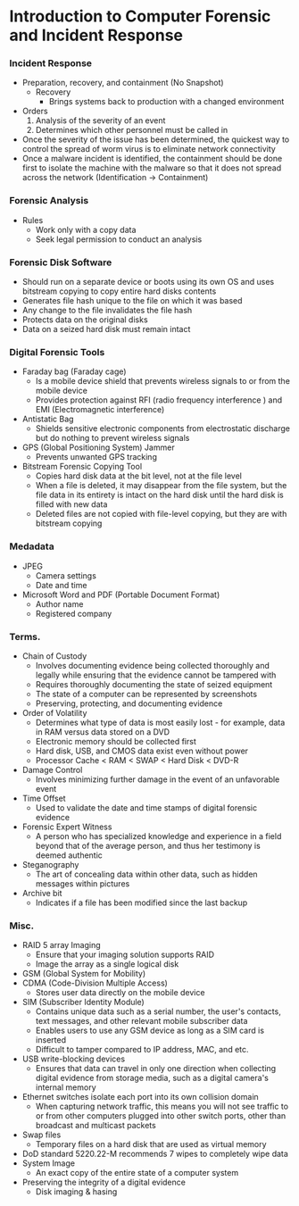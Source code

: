 # Introduction to Computer Forensic and Incident Response
### Incident Response
* Preparation, recovery, and containment (No Snapshot)
  * Recovery
    * Brings systems back to production with a changed environment
* Orders
  1. Analysis of the severity of an event
  2. Determines which other personnel must be called in
* Once the severity of the issue has been determined, the quickest way to control the spread of worm virus is to eliminate network connectivity
* Once a malware incident is identified, the containment should be done first to isolate the machine with the malware so that it does not spread across the network (Identification -> Containment)

### Forensic Analysis
* Rules
  * Work only with a copy data
  * Seek legal permission to conduct an analysis

### Forensic Disk Software
  * Should run on a separate device or boots using its own OS and uses bitstream copying to copy entire hard disks contents
  * Generates file hash unique to the file on which it was based
  * Any change to the file invalidates the file hash
  * Protects data on the original disks
  * Data on a seized hard disk must remain intact
  
### Digital Forensic Tools
* Faraday bag (Faraday cage)
  * Is a mobile device shield that prevents wireless signals to or from the mobile device
  * Provides protection against RFI (radio frequency interference ) and EMI (Electromagnetic interference)
* Antistatic Bag
  * Shields sensitive electronic components from electrostatic discharge but do nothing to prevent wireless signals
* GPS (Global Positioning System) Jammer
  * Prevents unwanted GPS tracking
* Bitstream Forensic Copying Tool
  * Copies hard disk data at the bit level, not at the file level
  * When a file is deleted, it may disappear from the file system, but the file data in its entirety is intact on the hard disk until the hard disk is filled with new data
  * Deleted files are not copied with file-level copying, but they are with bitstream copying
  
### Medadata
* JPEG
  * Camera settings
  * Date and time
* Microsoft Word and PDF (Portable Document Format)
  * Author name
  * Registered company

### Terms.
* Chain of Custody
  * Involves documenting evidence being collected thoroughly and legally while ensuring that the evidence cannot be tampered with
  * Requires thoroughly documenting the state of seized equipment
  * The state of a computer can be represented by screenshots
  * Preserving, protecting, and documenting evidence
* Order of Volatility
  * Determines what type of data is most easily lost - for example, data in RAM versus data stored on a DVD
  * Electronic memory should be collected first
  * Hard disk, USB, and CMOS data exist even without power
  * Processor Cache < RAM < SWAP < Hard Disk < DVD-R
* Damage Control
  * Involves minimizing further damage in the event of an unfavorable event
* Time Offset
  * Used to validate the date and time stamps of digital forensic evidence
* Forensic Expert Witness
  * A person who has specialized knowledge and experience in a field beyond that of the average person, and thus her testimony is deemed authentic
* Steganography
  * The art of concealing data within other data, such as hidden messages within pictures
* Archive bit
  * Indicates if a file has been modified since the last backup

### Misc.
* RAID 5 array Imaging
  * Ensure that your imaging solution supports RAID
  * Image the array as a single logical disk
* GSM (Global System for Mobility)
* CDMA (Code-Division Multiple Access)
  * Stores user data directly on the mobile device
* SIM (Subscriber Identity Module)
  * Contains unique data such as a serial number, the user's contacts, text messages, and other relevant mobile subscriber data
  * Enables users to use any GSM device as long as a SIM card is inserted
  * Difficult to tamper compared to IP address, MAC, and etc.
* USB write-blocking devices
  * Ensures that data can travel in only one direction when collecting digital evidence from storage media, such as a digital camera's internal memory
* Ethernet switches isolate each port into its own collision domain
  * When capturing network traffic, this means you will not see traffic to or from other computers plugged into other switch ports, other than broadcast and multicast packets
* Swap files
  * Temporary files on a hard disk that are used as virtual memory
* DoD standard 5220.22-M recommends 7 wipes to completely wipe data
* System Image
  * An exact copy of the entire state of a computer system
* Preserving the integrity of a digital evidence
  * Disk imaging & hasing
